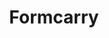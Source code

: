 ---
title: "Formcarry"
website: "https://formcarry.com/"
description: "Turn your HTML <form> to something completely functional.Get email notifications, upload files, integrate with other apps.3 minutes to setup and free to use."
draft: false
tool: ["Form"]
---